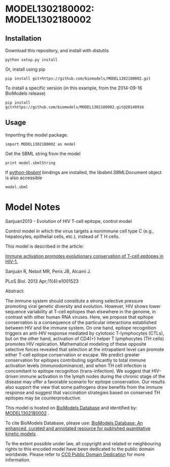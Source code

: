 # MODEL1302180002: MODEL1302180002

## Installation

Download this repository, and install with distutils

`python setup.py install`

Or, install using pip

`pip install git+https://github.com/biomodels/MODEL1302180002.git`

To install a specific version (in this example, from the 2014-09-16 BioModels release)

`pip install git+https://github.com/biomodels/MODEL1302180002.git@20140916`

## Usage

Importing the model package.

`import MODEL1302180002 as model`

Get the SBML string from the model

`print model.sbmlString`

If [python-libsbml](https://pypi.python.org/pypi/python-libsbml) bindings are
installed, the libsbml.SBMLDocument object is also accessible

`model.sbml`


# Model Notes


Sanjuan2013 - Evolution of HIV T-cell epitope, control model

Control model in which the virus targets a nonimmune cell type C (e.g.,
hepatocytes, epithelial cells, etc.), instead of T H cells.

This model is described in the article:

[Immune activation promotes evolutionary conservation of T-cell epitopes in
HIV-1.](http://identifiers.org/pubmed/23565057)

Sanjuán R, Nebot MR, Peris JB, Alcamí J.

PLoS Biol. 2013 Apr;11(4):e1001523

Abstract:

The immune system should constitute a strong selective pressure promoting
viral genetic diversity and evolution. However, HIV shows lower sequence
variability at T-cell epitopes than elsewhere in the genome, in contrast with
other human RNA viruses. Here, we propose that epitope conservation is a
consequence of the particular interactions established between HIV and the
immune system. On one hand, epitope recognition triggers an anti-HIV response
mediated by cytotoxic T-lymphocytes (CTLs), but on the other hand, activation
of CD4(+) helper T lymphocytes (TH cells) promotes HIV replication.
Mathematical modeling of these opposite selective forces revealed that
selection at the intrapatient level can promote either T-cell epitope
conservation or escape. We predict greater conservation for epitopes
contributing significantly to total immune activation levels
(immunodominance), and when TH cell infection is concomitant to epitope
recognition (trans-infection). We suggest that HIV-driven immune activation in
the lymph nodes during the chronic stage of the disease may offer a favorable
scenario for epitope conservation. Our results also support the view that some
pathogens draw benefits from the immune response and suggest that vaccination
strategies based on conserved TH epitopes may be counterproductive.

This model is hosted on [BioModels Database](http://www.ebi.ac.uk/biomodels/)
and identified by:
[MODEL1302180002](http://identifiers.org/biomodels.db/MODEL1302180002) .

To cite BioModels Database, please use: [BioModels Database: An enhanced,
curated and annotated resource for published quantitative kinetic
models](http://identifiers.org/pubmed/20587024) .

To the extent possible under law, all copyright and related or neighbouring
rights to this encoded model have been dedicated to the public domain
worldwide. Please refer to [CC0 Public Domain
Dedication](http://creativecommons.org/publicdomain/zero/1.0/) for more
information.


